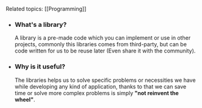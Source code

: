 Related topics:  [[Programming]]

+ ### What's a library?
	A library is a pre-made code which you can implement or use in other projects, commonly this libraries comes from third-party, but can be code written for us to be reuse later (Even share it with the community).

+ ### Why is it useful?
	The libraries helps us to solve specific problems or necessities we have while developing any kind of application, thanks to that we can save time or solve more complex problems is simply **"not reinvent the wheel"**.
